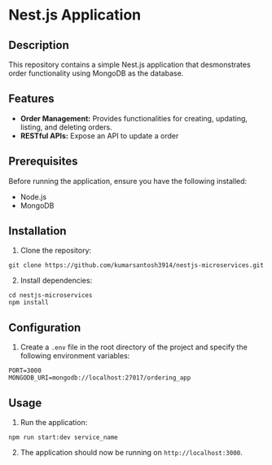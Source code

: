 # Nest.js Application 

## Description

This repository contains a simple Nest.js application that desmonstrates order functionality using MongoDB as the database.

## Features

- **Order Management:** Provides functionalities for creating, updating, listing, and deleting orders.
- **RESTful APIs:** Expose an API to update a order

## Prerequisites

Before running the application, ensure you have the following installed:

- Node.js
- MongoDB

## Installation

1. Clone the repository:

```
git clone https://github.com/kumarsantosh3914/nestjs-microservices.git
```

2. Install dependencies:

```
cd nestjs-microservices
npm install
```

## Configuration

1. Create a `.env` file in the root directory of the project and specify the following environment variables:

```
PORT=3000
MONGODB_URI=mongodb://localhost:27017/ordering_app
```

## Usage

1. Run the application:

```
npm run start:dev service_name
```

2. The application should now be running on `http://localhost:3000`.